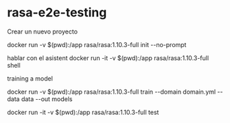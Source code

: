# rasa-e2e-testing

Crear un nuevo proyecto

docker run -v $(pwd):/app rasa/rasa:1.10.3-full init --no-prompt

hablar con el asistent
docker run -it -v $(pwd):/app rasa/rasa:1.10.3-full shell

training a model

docker run -v $(pwd):/app rasa/rasa:1.10.3-full train --domain domain.yml --data data --out models

docker run -it -v $(pwd):/app rasa/rasa:1.10.3-full test
